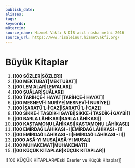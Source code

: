 ```yaml
---
publish_date: 
aliases: 
tags: 
keywords: 
mütercim:
source_name: Hizmet Vakfı & DİB asıl nüsha metni 2016
source_url: https://www.risaleinur.hizmetvakfi.org/
---
```


# Büyük Kitaplar

1. **[[00 SÖZLER|SÖZLER]]**
2. **[[00 MEKTUBAT|MEKTUBAT]]**
3. **[[00 LEM’ALAR|LEM’ALAR]]**
4. **[[00 ŞUÂLAR|ŞUÂLAR]]**
5. **[[00 TARİHÇE-İ HAYAT|TARİHÇE-İ HAYAT]]**
6. **[[00 MESNEVÎ-İ NURİYE|MESNEVÎ-İ NURİYE]]**
7. **[[00 İŞARATÜ’L-İ’CAZ|İŞARATÜ’L-İ’CAZ]]**
8. **[[00 SİKKE-İ TASDİK-İ GAYBÎ|SİKKE-İ TASDİK-İ GAYBÎ]]**
9. **[[00 BARLA LÂHİKASI|BARLA LÂHİKASI]]**
10. **[[00 KASTAMONU LÂHİKASI|KASTAMONU LÂHİKASI]]**
11. **[[00 EMİRDAĞ LÂHİKASI - I|EMİRDAĞ LÂHİKASI - I]]**
12. **[[00 EMİRDAĞ LÂHİKASI - II|EMİRDAĞ LÂHİKASI - II]]**
13. **[[000 ASÂ-YI MUSA|ASÂ-YI MUSA]]**
14. **[[00 MUHAKEMAT|MUHAKEMAT]]**
15. **[[00 KÜÇÜK KİTAPLAR|KÜÇÜK KİTAPLAR]]**

![[00 KÜÇÜK KİTAPLAR#Eski Eserler ve Küçük Kitaplar]]


